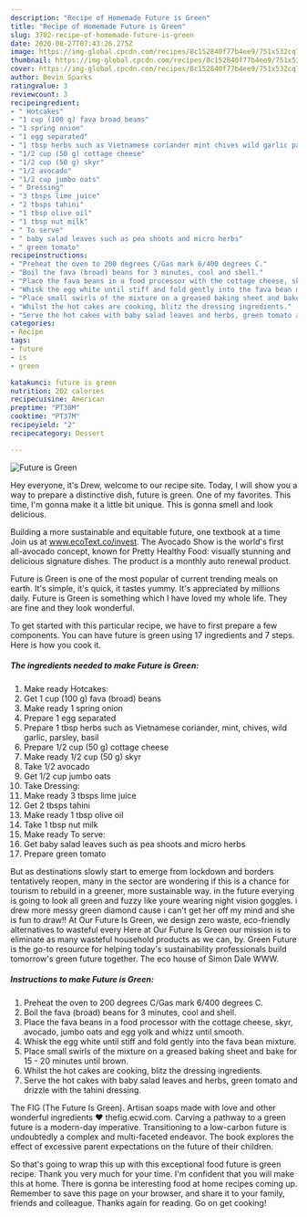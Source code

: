 ```yaml
---
description: "Recipe of Homemade Future is Green"
title: "Recipe of Homemade Future is Green"
slug: 3702-recipe-of-homemade-future-is-green
date: 2020-08-27T07:43:26.275Z
image: https://img-global.cpcdn.com/recipes/8c152840f77b4ee9/751x532cq70/future-is-green-recipe-main-photo.jpg
thumbnail: https://img-global.cpcdn.com/recipes/8c152840f77b4ee9/751x532cq70/future-is-green-recipe-main-photo.jpg
cover: https://img-global.cpcdn.com/recipes/8c152840f77b4ee9/751x532cq70/future-is-green-recipe-main-photo.jpg
author: Devin Sparks
ratingvalue: 3
reviewcount: 3
recipeingredient:
- " Hotcakes"
- "1 cup (100 g) fava broad beans"
- "1 spring onion"
- "1 egg separated"
- "1 tbsp herbs such as Vietnamese coriander mint chives wild garlic parsley basil"
- "1/2 cup (50 g) cottage cheese"
- "1/2 cup (50 g) skyr"
- "1/2 avocado"
- "1/2 cup jumbo oats"
- " Dressing"
- "3 tbsps lime juice"
- "2 tbsps tahini"
- "1 tbsp olive oil"
- "1 tbsp nut milk"
- " To serve"
- " baby salad leaves such as pea shoots and micro herbs"
- " green tomato"
recipeinstructions:
- "Preheat the oven to 200 degrees C/Gas mark 6/400 degrees C."
- "Boil the fava (broad) beans for 3 minutes, cool and shell."
- "Place the fava beans in a food processor with the cottage cheese, skyr, avocado, jumbo oats and egg yolk and whizz until smooth."
- "Whisk the egg white until stiff and fold gently into the fava bean mixture."
- "Place small swirls of the mixture on a greased baking sheet and bake for 15 - 20 minutes until brown."
- "Whilst the hot cakes are cooking, blitz the dressing ingredients."
- "Serve the hot cakes with baby salad leaves and herbs, green tomato and drizzle with the tahini dressing."
categories:
- Recipe
tags:
- future
- is
- green

katakunci: future is green 
nutrition: 202 calories
recipecuisine: American
preptime: "PT30M"
cooktime: "PT37M"
recipeyield: "2"
recipecategory: Dessert

---
```



![Future is Green](https://img-global.cpcdn.com/recipes/8c152840f77b4ee9/751x532cq70/future-is-green-recipe-main-photo.jpg)

Hey everyone, it's Drew, welcome to our recipe site. Today, I will show you a way to prepare a distinctive dish, future is green. One of my favorites. This time, I'm gonna make it a little bit unique. This is gonna smell and look delicious.

Building a more sustainable and equitable future, one textbook at a time Join us at www.ecoText.co/invest. The Avocado Show is the world&#39;s first all-avocado concept, known for Pretty Healthy Food: visually stunning and delicious signature dishes. The product is a monthly auto renewal product.

Future is Green is one of the most popular of current trending meals on earth. It's simple, it's quick, it tastes yummy. It's appreciated by millions daily. Future is Green is something which I have loved my whole life. They are fine and they look wonderful.


To get started with this particular recipe, we have to first prepare a few components. You can have future is green using 17 ingredients and 7 steps. Here is how you cook it.

<!--inarticleads1-->

##### The ingredients needed to make Future is Green:

1. Make ready  Hotcakes:
1. Get 1 cup (100 g) fava (broad) beans
1. Make ready 1 spring onion
1. Prepare 1 egg separated
1. Prepare 1 tbsp herbs such as Vietnamese coriander, mint, chives, wild garlic, parsley, basil
1. Prepare 1/2 cup (50 g) cottage cheese
1. Make ready 1/2 cup (50 g) skyr
1. Take 1/2 avocado
1. Get 1/2 cup jumbo oats
1. Take  Dressing:
1. Make ready 3 tbsps lime juice
1. Get 2 tbsps tahini
1. Make ready 1 tbsp olive oil
1. Take 1 tbsp nut milk
1. Make ready  To serve:
1. Get  baby salad leaves such as pea shoots and micro herbs
1. Prepare  green tomato


But as destinations slowly start to emerge from lockdown and borders tentatively reopen, many in the sector are wondering if this is a chance for tourism to rebuild in a greener, more sustainable way. in the future everying is going to look all green and fuzzy like youre wearing night vision goggles. i drew more messy green diamond cause i can&#39;t get her off my mind and she is fun to draw!! At Our Future Is Green, we design zero waste, eco-friendly alternatives to wasteful every Here at Our Future Is Green our mission is to eliminate as many wasteful household products as we can, by. Green Future is the go-to resource for helping today&#39;s sustainability professionals build tomorrow&#39;s green future together. The eco house of Simon Dale WWW. 

<!--inarticleads2-->

##### Instructions to make Future is Green:

1. Preheat the oven to 200 degrees C/Gas mark 6/400 degrees C.
1. Boil the fava (broad) beans for 3 minutes, cool and shell.
1. Place the fava beans in a food processor with the cottage cheese, skyr, avocado, jumbo oats and egg yolk and whizz until smooth.
1. Whisk the egg white until stiff and fold gently into the fava bean mixture.
1. Place small swirls of the mixture on a greased baking sheet and bake for 15 - 20 minutes until brown.
1. Whilst the hot cakes are cooking, blitz the dressing ingredients.
1. Serve the hot cakes with baby salad leaves and herbs, green tomato and drizzle with the tahini dressing.


The FIG (The Future Is Green). Artisan soaps made with love and other wonderful ingredients ❤️ thefig.ecwid.com. Carving a pathway to a green future is a modern-day imperative. Transitioning to a low-carbon future is undoubtedly a complex and multi-faceted endeavor. The book explores the effect of excessive parent expectations on the future of their children. 

So that's going to wrap this up with this exceptional food future is green recipe. Thank you very much for your time. I'm confident that you will make this at home. There is gonna be interesting food at home recipes coming up. Remember to save this page on your browser, and share it to your family, friends and colleague. Thanks again for reading. Go on get cooking!
